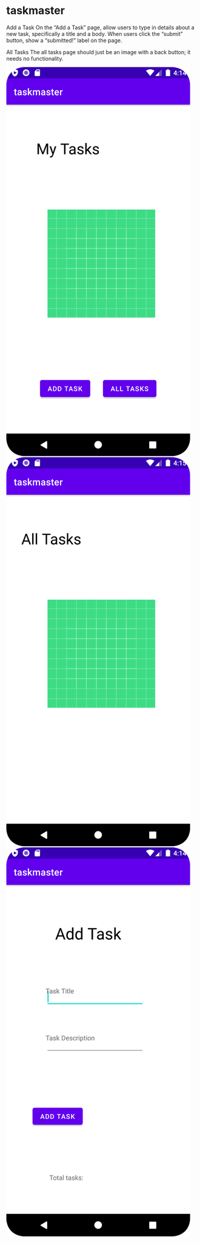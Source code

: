 # taskmaster

Add a Task
On the “Add a Task” page, allow users to type in details about a new task, specifically a title and a body. When users click the “submit” button, show a “submitted!” label on the page.

All Tasks
The all tasks page should just be an image with a back button; it needs no functionality.

![](screenshots/mainActivityScreenShot.png)
![](screenshots/allTasksActivityScreenShot.png)
![](screenshots/addTaskActivityScreenShot.png)